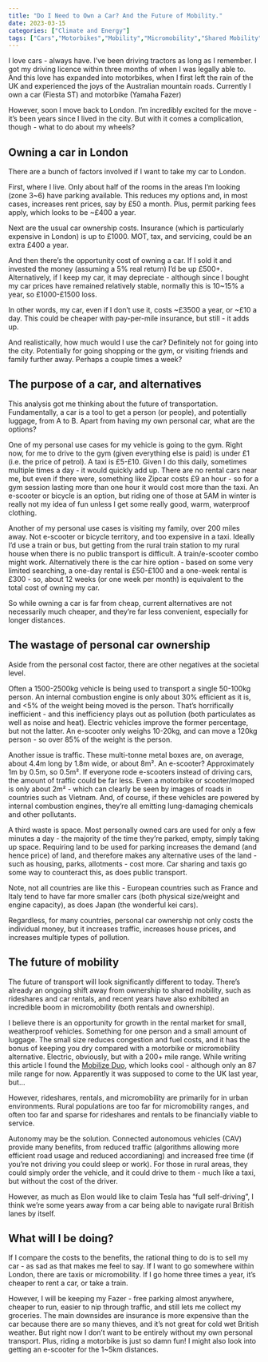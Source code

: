```yaml
---
title: "Do I Need to Own a Car? And the Future of Mobility."
date: 2023-03-15
categories: ["Climate and Energy"]
tags: ["Cars","Motorbikes","Mobility","Micromobility","Shared Mobility","Public Transport","Autonomous Vehicles","Connected Vehicles","EVs","Pollution","Traffic","Efficiency","Cost-Benefit Analysis","Opportunity Cost"]
---
```

I love cars - always have. I’ve been driving tractors as long as I remember. I got my driving licence within three months of when I was legally able to. And this love has expanded into motorbikes, when I first left the rain of the UK and experienced the joys of the Australian mountain roads. Currently I own a car (Fiesta ST) and motorbike (Yamaha Fazer)

However, soon I move back to London. I’m incredibly excited for the move - it’s been years since I lived in the city. But with it comes a complication, though - what to do about my wheels?

## Owning a car in London

There are a bunch of factors involved if I want to take my car to London.

First, where I live. Only about half of the rooms in the areas I’m looking (zone 3~6) have parking available. This reduces my options and, in most cases, increases rent prices, say by £50 a month. Plus, permit parking fees apply, which looks to be ~£400 a year.

Next are the usual car ownership costs. Insurance (which is particularly expensive in London) is up to £1000. MOT, tax, and servicing, could be an extra £400 a year.

And then there’s the opportunity cost of owning a car. If I sold it and invested the money (assuming a 5% real return) I’d be up £500+. Alternatively, if I keep my car, it may depreciate - although since I bought my car prices have remained relatively stable, normally this is 10~15% a year, so £1000-£1500 loss.

In other words, my car, even if I don’t use it, costs ~£3500 a year, or ~£10 a day. This could be cheaper with pay-per-mile insurance, but still - it adds up.

And realistically, how much would I use the car? Definitely not for going into the city. Potentially for going shopping or the gym, or visiting friends and family further away. Perhaps a couple times a week?

## The purpose of a car, and alternatives

This analysis got me thinking about the future of transportation. Fundamentally, a car is a tool to get a person (or people), and potentially luggage, from A to B. Apart from having my own personal car, what are the options?

One of my personal use cases for my vehicle is going to the gym. Right now, for me to drive to the gym (given everything else is paid) is under £1 (i.e. the price of petrol). A taxi is £5-£10. Given I do this daily, sometimes multiple times a day - it would quickly add up. There are no rental cars near me, but even if there were, something like Zipcar costs £9 an hour - so for a gym session lasting more than one hour it would cost more than the taxi. An e-scooter or bicycle is an option, but riding one of those at 5AM in winter is really not my idea of fun unless I get some really good, warm, waterproof clothing.

Another of my personal use cases is visiting my family, over 200 miles away. Not e-scooter or bicycle territory, and too expensive in a taxi. Ideally I’d use a train or bus, but getting from the rural train station to my rural house when there is no public transport is difficult. A train/e-scooter combo might work. Alternatively there is the car hire option - based on some very limited searching, a one-day rental is £50-£100 and a one-week rental is £300 - so, about 12 weeks (or one week per month) is equivalent to the total cost of owning my car.

So while owning a car is far from cheap, current alternatives are not necessarily much cheaper, and they’re far less convenient, especially for longer distances.

## The wastage of personal car ownership

Aside from the personal cost factor, there are other negatives at the societal level.

Often a 1500-2500kg vehicle is being used to transport a single 50-100kg person. An internal combustion engine is only about 30% efficient as it is, and <5% of the weight being moved is the person. That’s horrifically inefficient - and this inefficiency plays out as pollution (both particulates as well as noise and heat). Electric vehicles improve the former percentage, but not the latter. An e-scooter only weighs 10-20kg, and can move a 120kg person - so over 85% of the weight is the person.

Another issue is traffic. These multi-tonne metal boxes are, on average, about 4.4m long by 1.8m wide, or about 8m². An e-scooter? Approximately 1m by 0.5m, so 0.5m². If everyone rode e-scooters instead of driving cars, the amount of traffic could be far less. Even a motorbike or scooter/moped is only about 2m² - which can clearly be seen by images of roads in countries such as Vietnam. And, of course, if these vehicles are powered by internal combustion engines, they’re all emitting lung-damaging chemicals and other pollutants.

A third waste is space. Most personally owned cars are used for only a few minutes a day - the majority of the time they’re parked, empty, simply taking up space. Requiring land to be used for parking increases the demand (and hence price) of land, and therefore makes any alternative uses of the land - such as housing, parks, allotments - cost more. Car sharing and taxis go some way to counteract this, as does public transport.

Note, not all countries are like this - European countries such as France and Italy tend to have far more smaller cars (both physical size/weight and engine capacity), as does Japan (the wonderful kei cars).

Regardless, for many countries, personal car ownership not only costs the individual money, but it increases traffic, increases house prices, and increases multiple types of pollution.

## The future of mobility

The future of transport will look significantly different to today. There’s already an ongoing shift away from ownership to shared mobility, such as rideshares and car rentals, and recent years have also exhibited an incredible boom in micromobility (both rentals and ownership).

I believe there is an opportunity for growth in the rental market for small, weatherproof vehicles. Something for one person and a small amount of luggage. The small size reduces congestion and fuel costs, and it has the bonus of keeping you dry compared with a motorbike or micromobility alternative. Electric, obviously, but with a 200+ mile range. While writing this article I found the [Mobilize Duo](https://www.mobilize.com/en/wearemobilizers/mobilize-duo-joy-on-wheels/), which looks cool - although only an 87 mile range for now. Apparently it was supposed to come to the UK last year, but…

However, rideshares, rentals, and micromobility are primarily for in urban environments. Rural populations are too far for micromobility ranges, and often too far and sparse for rideshares and rentals to be financially viable to service.

Autonomy may be the solution. Connected autonomous vehicles (CAV) provide many benefits, from reduced traffic (algorithms allowing more efficient road usage and reduced accordianing) and increased free time (if you’re not driving you could sleep or work). For those in rural areas, they could simply order the vehicle, and it could drive to them - much like a taxi, but without the cost of the driver.

However, as much as Elon would like to claim Tesla has “full self-driving”, I think we’re some years away from a car being able to navigate rural British lanes by itself.

## What will I be doing?

If I compare the costs to the benefits, the rational thing to do is to sell my car - as sad as that makes me feel to say. If I want to go somewhere within London, there are taxis or micromobility. If I go home three times a year, it’s cheaper to rent a car, or take a train.

However, I will be keeping my Fazer - free parking almost anywhere, cheaper to run, easier to nip through traffic, and still lets me collect my groceries. The main downsides are insurance is more expensive than the car because there are so many thieves, and it’s not great for cold wet British weather. But right now I don’t want to be entirely without my own personal transport. Plus, riding a motorbike is just so damn fun! I might also look into getting an e-scooter for the 1~5km distances.